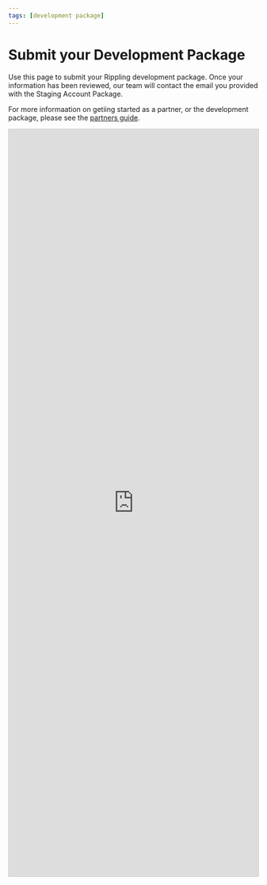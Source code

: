 ```yaml
---
tags: [development package]
---
```


# Submit your Development Package

Use this page to submit your Rippling development package. Once your information has been reviewed, our team will contact the email you provided with the Staging Account Package.

For more informaation on getiing started as a partner, or the development package, please see the [partners guide](https://rippling.stoplight.io/docs/rippling-api/docs/Getting-Started/c-Partners.md).


<script src="https://static.airtable.com/js/embed/embed_snippet_v1.js"></script><iframe class="airtable-embed airtable-dynamic-height" src="https://airtable.com/embed/shrozr1emeYDpCxhM?backgroundColor=purpleLight" frameborder="0" onmousewheel="" width="100%" height="1506" style="background: transparent; border: 1px solid #ccc;"></iframe>
